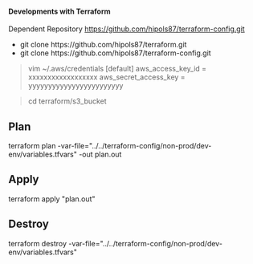 #### Developments with Terraform

Dependent Repository https://github.com/hipols87/terraform-config.git

<ul>
<li>git clone https://github.com/hipols87/terraform.git</li>
<li>git clone https://github.com/hipols87/terraform-config.git</li>
</ul>

>vim ~/.aws/credentials
>[default]
>aws_access_key_id = xxxxxxxxxxxxxxxxxx
>aws_secret_access_key = yyyyyyyyyyyyyyyyyyyyyyyy

>cd terraform/s3_bucket

## Plan

terraform plan -var-file="../../terraform-config/non-prod/dev-env/variables.tfvars" -out plan.out

## Apply

terraform apply "plan.out"

## Destroy

terraform destroy -var-file="../../terraform-config/non-prod/dev-env/variables.tfvars"
